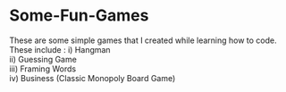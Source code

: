 # Some-Fun-Games
These are some simple games that I created while learning how to code. These include :
i) Hangman  
ii) Guessing Game  
iii) Framing Words  
iv) Business (Classic Monopoly Board Game)  
